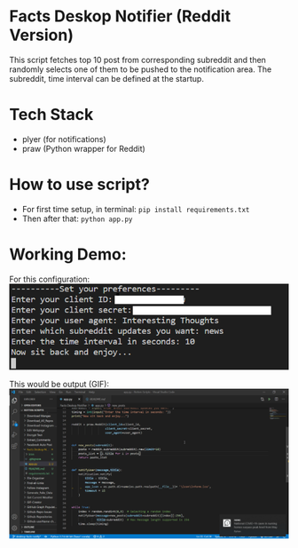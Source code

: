 # Facts Deskop Notifier (Reddit Version)
This script fetches top 10 post from corresponding subreddit and then randomly selects one of them to be pushed to the notification area. The subreddit, time interval can be defined at the startup. 

# Tech Stack
- plyer (for notifications)
- praw (Python wrapper for Reddit)

# How to use script?
- For first time setup, in terminal:  ``pip install requirements.txt``
- Then after that:  ``python app.py``

# Working Demo:
For this configuration:
![](preview.PNG)

This would be output (GIF):
![](preview_gif.gif)
